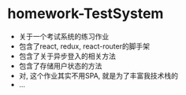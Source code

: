 # homework-TestSystem
*   关于一个考试系统的练习作业
*   包含了react, redux, react-router的脚手架
*   包含了关于异步登入的相关方法
*   包含了存储用户状态的方法
*   对, 这个作业其实不用SPA, 就是为了丰富我技术栈的
*   ...